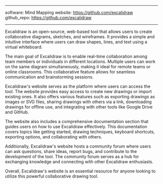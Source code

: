 ---
software: Mind Mapping
website: https://github.com/excalidraw
github_repo: https://github.com/excalidraw
___


Excalidraw is an open-source, web-based tool that allows users to create collaborative diagrams, sketches, and wireframes. It provides a simple and intuitive interface where users can draw shapes, lines, and text using a virtual whiteboard.

The main goal of Excalidraw is to enable real-time collaboration among team members or individuals in different locations. Multiple users can work on the same diagram simultaneously, making it ideal for remote teams or online classrooms. This collaborative feature allows for seamless communication and brainstorming sessions.

Excalidraw's website serves as the platform where users can access the tool. The website provides easy access to create new drawings or import existing ones. It also offers various features such as exporting drawings as images or SVG files, sharing drawings with others via a link, downloading drawings for offline use, and integrating with other tools like Google Drive and GitHub.

The website also includes a comprehensive documentation section that guides users on how to use Excalidraw effectively. This documentation covers topics like getting started, drawing techniques, keyboard shortcuts, exporting options, and collaborating with others.

Additionally, Excalidraw's website hosts a community forum where users can ask questions, share ideas, report bugs, and contribute to the development of the tool. The community forum serves as a hub for exchanging knowledge and connecting with other Excalidraw enthusiasts.

Overall, Excalidraw's website is an essential resource for anyone looking to utilize this powerful collaborative drawing tool.
